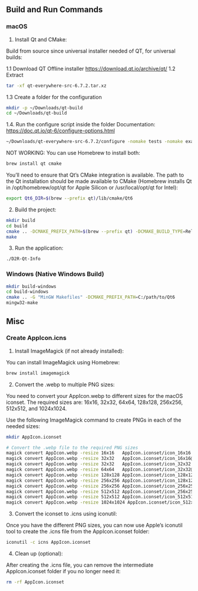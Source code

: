 ## Build and Run Commands

### macOS

1. Install Qt and CMake:

Build from source since universal installer needed of QT, for universal builds:

1.1 Download QT Offline installer https://download.qt.io/archive/qt/
1.2 Extract
```bash
tar -xf qt-everywhere-src-6.7.2.tar.xz
```

1.3 Create a folder for the configuration
```bash
mkdir -p ~/Downloads/qt-build
cd ~/Downloads/qt-build
```

1.4. Run the configure script inside the folder
Documentation: https://doc.qt.io/qt-6/configure-options.html
```bash
~/Downloads/qt-everywhere-src-6.7.2/configure -nomake tests -nomake examples -skip qtwebengine -prefix /usr/local/qt6 -- -DCMAKE_OSX_ARCHITECTURES="x86_64;arm64"
```

NOT WORKING:
You can use Homebrew to install both:

```bash
brew install qt cmake
```

You’ll need to ensure that Qt’s CMake integration is available. The path to the Qt installation should be made available
to CMake (Homebrew installs Qt in /opt/homebrew/opt/qt for Apple Silicon or /usr/local/opt/qt for Intel):

```bash
export Qt6_DIR=$(brew --prefix qt)/lib/cmake/Qt6
````

2. Build the project:

```bash
mkdir build
cd build
cmake .. -DCMAKE_PREFIX_PATH=$(brew --prefix qt) -DCMAKE_BUILD_TYPE=Release
make
```

3. Run the application:

```bash
./D2R-Qt-Info
```

### Windows (Native Windows Build)

```bash
mkdir build-windows
cd build-windows
cmake .. -G "MinGW Makefiles" -DCMAKE_PREFIX_PATH=C:/path/to/Qt6
mingw32-make
```

## Misc

### Create AppIcon.icns

1. Install ImageMagick (if not already installed):

You can install ImageMagick using Homebrew:

```bash
brew install imagemagick
```

2. Convert the .webp to multiple PNG sizes:

You need to convert your AppIcon.webp to different sizes for the macOS iconset. The required sizes are: 16x16, 32x32,
64x64, 128x128, 256x256, 512x512, and 1024x1024.

Use the following ImageMagick command to create PNGs in each of the needed sizes:

```bash
mkdir AppIcon.iconset

# Convert the .webp file to the required PNG sizes
magick convert AppIcon.webp -resize 16x16   AppIcon.iconset/icon_16x16.png
magick convert AppIcon.webp -resize 32x32   AppIcon.iconset/icon_16x16@2x.png
magick convert AppIcon.webp -resize 32x32   AppIcon.iconset/icon_32x32.png
magick convert AppIcon.webp -resize 64x64   AppIcon.iconset/icon_32x32@2x.png
magick convert AppIcon.webp -resize 128x128 AppIcon.iconset/icon_128x128.png
magick convert AppIcon.webp -resize 256x256 AppIcon.iconset/icon_128x128@2x.png
magick convert AppIcon.webp -resize 256x256 AppIcon.iconset/icon_256x256.png
magick convert AppIcon.webp -resize 512x512 AppIcon.iconset/icon_256x256@2x.png
magick convert AppIcon.webp -resize 512x512 AppIcon.iconset/icon_512x512.png
magick convert AppIcon.webp -resize 1024x1024 AppIcon.iconset/icon_512x512@2x.png
```

3. Convert the iconset to .icns using iconutil:

Once you have the different PNG sizes, you can now use Apple’s iconutil tool to create the .icns file from the
AppIcon.iconset folder:

```bash
iconutil -c icns AppIcon.iconset
```

4. Clean up (optional):

After creating the .icns file, you can remove the intermediate AppIcon.iconset folder if you no longer need it:

```bash
rm -rf AppIcon.iconset
```

